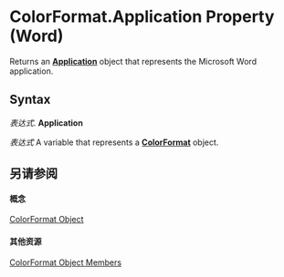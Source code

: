 
# ColorFormat.Application Property (Word)

Returns an  **[Application](d1cf6f8f-4e88-bf01-93b4-90a83f79cb44.md)** object that represents the Microsoft Word application.


## Syntax

 _表达式_. **Application**

 _表达式_ A variable that represents a **[ColorFormat](5f12793f-d847-ecf2-6cf6-39387f7f0b28.md)** object.


## 另请参阅


#### 概念


[ColorFormat Object](5f12793f-d847-ecf2-6cf6-39387f7f0b28.md)
#### 其他资源


[ColorFormat Object Members](http://msdn.microsoft.com/library/d2f7e135-314d-b037-25cc-0b09cfedb8d7%28Office.15%29.aspx)